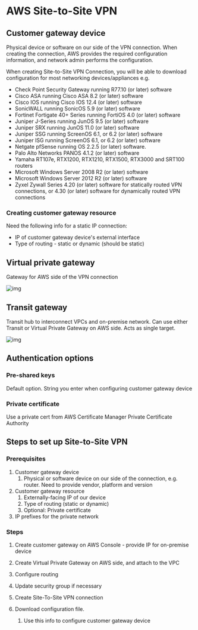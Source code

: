 # AWS Site-to-Site VPN

## Customer gateway device

Physical device or software on our side of the VPN connection. When creating the connection, AWS provides the required configuration information, and network admin performs the configuration.

When creating Site-to-Site VPN Connection, you will be able to download configuration for most networking devices/appliances e.g.

- Check Point Security Gateway running R77.10 (or later) software
- Cisco ASA running Cisco ASA 8.2 (or later) software
- Cisco IOS running Cisco IOS 12.4 (or later) software
- SonicWALL running SonicOS 5.9 (or later) software
- Fortinet Fortigate 40+ Series running FortiOS 4.0 (or later) software 
- Juniper J-Series running JunOS 9.5 (or later) software
- Juniper SRX running JunOS 11.0 (or later) software
- Juniper SSG running ScreenOS 6.1, or 6.2 (or later) software
- Juniper ISG running ScreenOS 6.1, or 6.2 (or later) software
- Netgate pfSense running OS 2.2.5 (or later) software.
- Palo Alto Networks PANOS 4.1.2 (or later) software
- Yamaha RT107e, RTX1200, RTX1210, RTX1500, RTX3000 and SRT100 routers
- Microsoft Windows Server 2008 R2 (or later) software
- Microsoft Windows Server 2012 R2 (or later) software 
- Zyxel Zywall Series 4.20 (or later) software for statically routed VPN connections, or 4.30 (or later) software for dynamically routed VPN connections

### Creating customer gateway resource

Need the following info for a static IP connection:

* IP of customer gateway device's external interface
* Type of routing - static or dynamic (should be static)

## Virtual private gateway

Gateway for AWS side of the VPN connection

![img](https://docs.aws.amazon.com/vpn/latest/s2svpn/images/vpn-how-it-works-vgw.png)

## Transit gateway

Transit hub to interconnect VPCs and on-premise network. Can use either Transit or Virtual Private Gateway on AWS side. Acts as single target.

![img](https://docs.aws.amazon.com/vpn/latest/s2svpn/images/vpn-how-it-works-tgw.png)

## Authentication options

### Pre-shared keys

Default option. String you enter when configuring customer gateway device

### Private certificate

Use a private cert from AWS Certificate Manager Private Certificate Authority

## Steps to set up Site-to-Site VPN

### Prerequisites

1. Customer gateway device
   1. Physical or software device on our side of the connection, e.g. router. Need to provide vendor, platform and version
2. Customer gateway resource
   1. Externally-facing IP of our device
   2. Type of routing (static or dynamic)
   3. Optional: Private certificate
3. IP prefixes for the private network

### Steps

1. Create customer gateway on AWS Console - provide IP for on-premise device

2. Create Virtual Private Gateway on AWS side, and attach to the VPC

3. Configure routing
4. Update security group if necessary
5. Create Site-To-Site VPN connection
6. Download configuration file.
   1. Use this info to configure customer gateway device